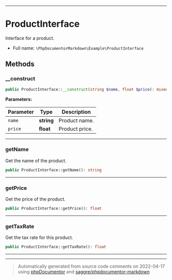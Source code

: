 ***

# ProductInterface

Interface for a product.



* Full name: `\PhpDocumentorMarkdown\Example\ProductInterface`



## Methods


### __construct



```php
public ProductInterface::__construct(string $name, float $price): mixed
```








**Parameters:**

| Parameter | Type | Description |
|-----------|------|-------------|
| `name` | **string** | Product name. |
| `price` | **float** | Product price. |




***

### getName

Get the name of the product.

```php
public ProductInterface::getName(): string
```











***

### getPrice

Get the price of the product.

```php
public ProductInterface::getPrice(): float
```











***

### getTaxRate

Get the tax rate for this product.

```php
public ProductInterface::getTaxRate(): float
```











***


***
> Automatically generated from source code comments on 2022-04-17 using [phpDocumentor](http://www.phpdoc.org/) and [saggre/phpdocumentor-markdown](https://github.com/Saggre/phpDocumentor-markdown)
